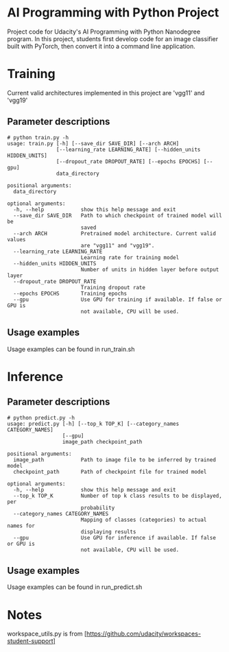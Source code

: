 # AI Programming with Python Project

Project code for Udacity's AI Programming with Python Nanodegree program. In this project, students first develop code for an image classifier built with PyTorch, then convert it into a command line application.

# Training 
Current valid architectures implemented in this project are 'vgg11' and 'vgg19'

## Parameter descriptions 
```
# python train.py -h
usage: train.py [-h] [--save_dir SAVE_DIR] [--arch ARCH]
                [--learning_rate LEARNING_RATE] [--hidden_units HIDDEN_UNITS]
                [--dropout_rate DROPOUT_RATE] [--epochs EPOCHS] [--gpu]
                data_directory

positional arguments:
  data_directory

optional arguments:
  -h, --help            show this help message and exit
  --save_dir SAVE_DIR   Path to which checkpoint of trained model will be
                        saved
  --arch ARCH           Pretrained model architecture. Current valid values
                        are "vgg11" and "vgg19".
  --learning_rate LEARNING_RATE
                        Learning rate for training model
  --hidden_units HIDDEN_UNITS
                        Number of units in hidden layer before output layer
  --dropout_rate DROPOUT_RATE
                        Training dropout rate
  --epochs EPOCHS       Training epochs
  --gpu                 Use GPU for training if available. If false or GPU is
                        not available, CPU will be used.
```
## Usage examples
Usage examples can be found in run_train.sh

# Inference

## Parameter descriptions
```
# python predict.py -h
usage: predict.py [-h] [--top_k TOP_K] [--category_names CATEGORY_NAMES]
                  [--gpu]
                  image_path checkpoint_path

positional arguments:
  image_path            Path to image file to be inferred by trained model
  checkpoint_path       Path of checkpoint file for trained model

optional arguments:
  -h, --help            show this help message and exit
  --top_k TOP_K         Number of top k class results to be displayed, per
                        probability
  --category_names CATEGORY_NAMES
                        Mapping of classes (categories) to actual names for
                        displaying results
  --gpu                 Use GPU for inference if available. If false or GPU is
                        not available, CPU will be used.
```

## Usage examples
Usage examples can be found in run_predict.sh

# Notes
workspace_utils.py is from [https://github.com/udacity/workspaces-student-support]
